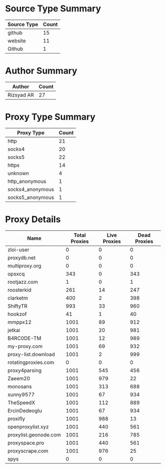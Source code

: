 # Source Type Summary

| Source Type | Count |
|-------------|-------|
| github | 15 |
| website | 11 |
| Github | 1 |


# Author Summary

| Author | Count |
|--------|-------|
| Rizsyad AR | 27 |


# Proxy Type Summary

| Proxy Type | Count |
|------------|-------|
| http | 21 |
| socks4 | 20 |
| socks5 | 22 |
| https | 14 |
| unknown | 4 |
| http_anonymous | 1 |
| socks4_anonymous | 1 |
| socks5_anonymous | 1 |


# Proxy Details

| Name | Total Proxies | Live Proxies | Dead Proxies |
|------|---------------|--------------|---------------|
| zloi-user | 0 | 0 | 0 |
| proxydb.net | 0 | 0 | 0 |
| multiproxy.org | 0 | 0 | 0 |
| opsxcq | 343 | 0 | 343 |
| rootjazz.com | 1 | 0 | 1 |
| roosterkid | 261 | 14 | 247 |
| clarketm | 400 | 2 | 398 |
| ShiftyTR | 993 | 33 | 960 |
| hookzof | 41 | 1 | 40 |
| mmppx12 | 1001 | 89 | 912 |
| jetkai | 1001 | 20 | 981 |
| B4RC0DE-TM | 1001 | 12 | 989 |
| my-proxy.com | 1001 | 69 | 932 |
| proxy-list.download | 1001 | 2 | 999 |
| rotatingproxies.com | 0 | 0 | 0 |
| proxy4parsing | 1001 | 545 | 456 |
| Zaeem20 | 1001 | 979 | 22 |
| monosans | 1001 | 313 | 688 |
| sunny9577 | 1001 | 67 | 934 |
| TheSpeedX | 1001 | 112 | 889 |
| ErcinDedeoglu | 1001 | 67 | 934 |
| proxifly | 1001 | 988 | 13 |
| openproxylist.xyz | 1001 | 440 | 561 |
| proxylist.geonode.com | 1001 | 216 | 785 |
| proxyspace.pro | 1001 | 440 | 561 |
| proxyscrape.com | 1001 | 976 | 25 |
| spys | 0 | 0 | 0 |
